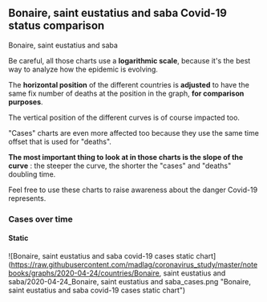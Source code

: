 ## Bonaire, saint eustatius and saba Covid-19 status comparison 

Bonaire, saint eustatius and saba



Be careful, all those charts use a **logarithmic scale**, because it's the best way to analyze how the epidemic is evolving.
 
The **horizontal position** of the different countries is **adjusted** to have the same fix number of deaths at the position in the graph, **for comparison purposes**.

The vertical position of the different curves is of course impacted too.

"Cases" charts are even more affected too because they use the same time offset that is used for "deaths".

**The most important thing to look at in those charts is the slope of the curve** : the steeper the curve, the shorter the "cases" and "deaths" doubling time.

Feel free to use these charts to raise awareness about the danger Covid-19 represents. 


 
### Cases over time
 
#### Static
![Bonaire, saint eustatius and saba covid-19 cases static chart](https://raw.githubusercontent.com/madlag/coronavirus_study/master/notebooks/graphs/2020-04-24/countries/Bonaire, saint eustatius and saba/2020-04-24_Bonaire, saint eustatius and saba_cases.png "Bonaire, saint eustatius and saba covid-19 cases static chart")   

